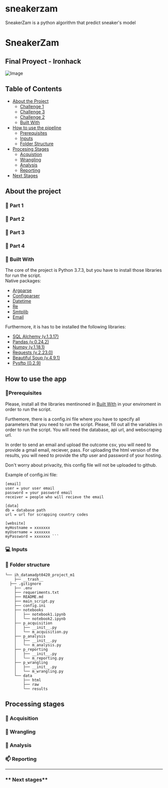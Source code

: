 # sneakerzam
SneakerZam is a python algorithm that predict sneaker's model

# SneakerZam
## Final Proyect - Ironhack
  
![Image](https://images.unsplash.com/photo-1551901460-c84042b6e4ae?ixlib=rb-1.2.1&auto=format&fit=crop&w=1920&h=500&q=80)  

## Table of Contents  

* [About the Project](#about-the-project)  
  * [Challenge 1](#pushpin-challenge-1)  
  * [Challenge 3](#pushpin-challenge-2)  
  * [Challenge 2](#pushpin-challenge-3)      
  * [Built With](#hammer-built-with)  
* [How to use the pipeline](#how-to-use-the-pipeline)  
  * [Prerequisites](#page_with_curl-prerequisites)  
  * [Inputs](#computer-inputs)  
  * [Folder Structure](#file_folder-folder-structure)  
 * [Procesing Stages](#procesing-stages)
	  * [Acquistion](#electric_plug-acquisition)  
	  * [Wrangling](#wrench-wrangling)  
	  * [Analysis](#rocket-analysis)  
	  * [Reporting](#mailbox-reporting)  
* [Next Stages](#next-stages) 
  
## About the project  
  
  
###  :pushpin: Part 1  
  

  
###  :pushpin: Part 2  
  

  
  
###  :pushpin: Part 3  

###  :pushpin: Part 4  
  



  ###  :hammer: Built With   
The core of the project is Python 3.7.3, but you have to install those libraries for run the script.   
Native packages:  
- [Argparse](https://docs.python.org/3.7/library/argparse.html)  
- [Configparser](https://docs.python.org/3/library/configparser.html)  
- [Datetime](https://docs.python.org/2/library/datetime.html)  
- [Re](https://docs.python.org/3/library/re.html)  
- [Smtplib](https://docs.python.org/3/library/smtplib.html)  
- [Email](https://docs.python.org/3/library/email.examples.html)  
  
Furthermore, it is has to be installed the following libraries:  
- [SQL Alchemy (v.1.3.17)](https://docs.sqlalchemy.org/en/13/intro.html)  
- [Pandas (v.0.24.2)](https://pandas.pydata.org/pandas-docs/stable/reference/index.html)  
- [Numpy (v.1.18.1)](https://numpy.org/doc/stable/)  
- [Requests (v.2.23.0)](https://requests.readthedocs.io/)  
- [Beautiful Soup (v.4.9.1)](https://www.crummy.com/software/BeautifulSoup/bs4/doc/)  
- [Pysftp (0.2.9) ](https://pypi.org/project/pysftp/)  

  
## **How to use the app**
###  **:page_with_curl:Prerequisites**  
Please, install all the libraries mentinoned in [Built With](#built-with) in your enviroment in order to run the script.  
   
Furthemore, there is a config.ini file where you have to specify all parameters that you need to run the script. Please, fill out all the variables in order to run the script. You will need the database, api url, and webscraping url.   
  
In order to send an email and upload the outcome csv, you will need to provide a gmail email, reciever, pass.
For uploading the html version of the results, you will need to provide the sftp user and password of your hosting. 

Don't worry about privacity, this config file will not be uploaded to github.  

Example of config.ini file: 

```  
[email]  
user = your user email  
password = your password email  
receiver = people who will recieve the email  
  
[data]  
db = database path  
url = url for scrapping country codes  
  
[website]  
myHostname = xxxxxxx  
myUsername = xxxxxxx  
myPassword = xxxxxxx ```  
```
  

  
### **:computer: Inputs**  
 
  
### :file_folder: **Folder structure**  
```
└── ih_datamadpt0420_project_m1  
    ├── __trash__  
  ├── .gitignore  
    ├── .env  
    ├── requeriments.txt  
    ├── README.md  
    ├── main_script.py  
    ├── config.ini  
    ├── notebooks  
    │   ├── notebook1.ipynb  
    │   └── notebook2.ipynb  
    ├── p_acquisition  
    │   ├── __init__.py  
    │   └── m_acquisition.py  
    ├── p_analysis  
    │   ├── __init__.py  
    │   └── m_analysis.py  
    ├── p_reporting  
    │   ├── __init__.py  
    │   └── m_reporting.py  
    ├── p_wrangling  
    │   ├── __init__.py  
    │   └── m_wrangling.py  
    └── data  
        ├── html  
        ├── raw  
        └── results  
```  
  

## **Processing stages**  
  
### **:electric_plug: Acquisition**  
  

  
### **:wrench: Wrangling**  



 ### **:rocket: Analysis**  


  
 ### **:mailbox: Reporting**  
 

  
 ---  
### ** Next stages**  

